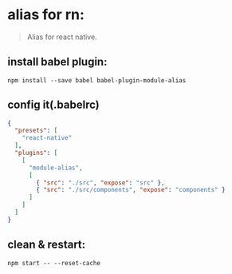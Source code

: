 # alias for rn:
> Alias for react native.


## install babel plugin:
```shell
npm install --save babel babel-plugin-module-alias
```

## config it(.babelrc)
```json
{
  "presets": [
    "react-native"
  ],
  "plugins": [
    [
      "module-alias",
      [
        { "src": "./src", "expose": "src" },
        { "src": "./src/components", "expose": "components" }
      ]
    ]
  ]
}
```


## clean & restart:
```shell
npm start -- --reset-cache
```
